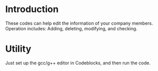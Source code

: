 # Introduction
These codes can help edit the information of your company members. Operation includes: Adding, deleting, modifying, and checking.

# Utility
Just set up the gcc/g++ editor in Codeblocks, and then run the code.
